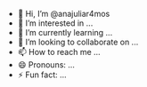 - 👋 Hi, I’m @anajuliar4mos
- 👀 I’m interested in ...
- 🌱 I’m currently learning ...
- 💞️ I’m looking to collaborate on ...
- 📫 How to reach me ...
- 😄 Pronouns: ...
- ⚡ Fun fact: ...

<!---
anajuliar4mos/anajuliar4mos is a ✨ special ✨ repository because its `README.md` (this file) appears on your GitHub profile.
You can click the Preview link to take a look at your changes.
--->
